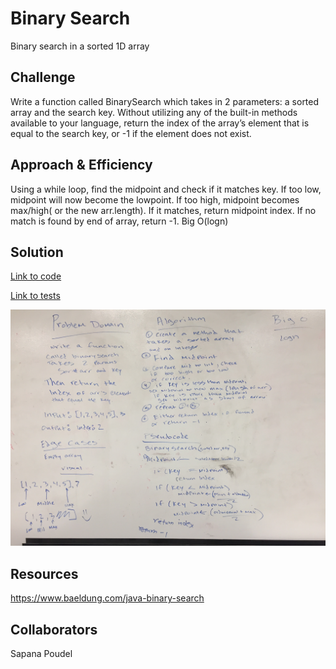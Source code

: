 # Binary Search

Binary search in a sorted 1D array

## Challenge

Write a function called BinarySearch which takes in 2 parameters: a sorted array and the search key. Without utilizing any of the built-in methods available to your language, return the index of the array’s element that is equal to the search key, or -1 if the element does not exist.

## Approach & Efficiency

Using a while loop, find the midpoint and check if it matches key. If too low, midpoint will now become the lowpoint. If too high, midpoint becomes max/high( or the new arr.length). If it matches, return midpoint index. If no match is found by end of array, return -1. Big O(logn)

## Solution

[Link to code](../code401challenges/src/main/java/code401challenges/BinarySearch.java)

[Link to tests](../code401challenges/src/test/java/code401challenges/BinarySearchTest.java)

![Image of Whiteboard Shift Insert Array](https://github.com/rnmessick/data-structures-and-algorithms/blob/master/assets/binarySearch.jpg)

## Resources

https://www.baeldung.com/java-binary-search

## Collaborators

Sapana Poudel
